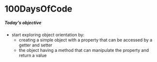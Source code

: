 # 100DaysOfCode

##### Today's objective

- start exploring object orientation by:
  - creating a simple object with a property that can be accessed by a getter and setter
  - the object having a method that can manipulate the property and return a value
